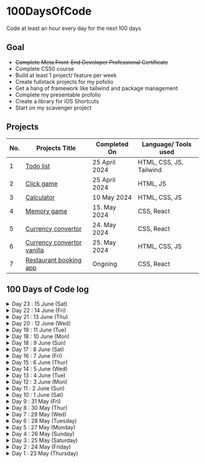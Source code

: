 # 100DaysOfCode
Code at least an hour every day for the next 100 days

## Goal
- ~~Complete Meta Front-End Developer Professional Certificate~~
- Complete CS50 course
- Build at least 1 project/ feature per week
- Create fullstack projects for my pofolio
- Get a hang of framework like tailwind and package management
- Complete my presentable profolio
- Create a library for iOS Shortcuts
- Start on my scavenger project

## Projects
| No.  | Projects Title | Completed On | Language/ Tools used | 
| ------------- | ------------- |------------- |------------- |
| 1 | [Todo list](https://github.com/mulundapm/jff-projects/tree/main/Todo%20list) | 25 April 2024 | HTML, CSS, JS, Tailwind
| 2 | [Click game](https://github.com/mulundapm/jff-projects/tree/main/Click%20game) | 25 April 2024 | HTML, JS
| 3 | [Calculator](https://github.com/mulundapm/jff-projects/tree/main/Calculator) | 10 May 2024 | HTML, CSS, JS
| 4 | [Memory game](https://github.com/mulundapm/jff-projects/tree/main/memo-game) | 15. May 2024 | CSS, React
| 5 | [Currency convertor](https://github.com/mulundapm/jff-projects/tree/main/Calculator) | 24. May 2024 | CSS, React
| 6 | [Currency convertor vanilla](https://github.com/mulundapm/jff-projects/tree/main/Currency%20vanilla) | 25. May 2024 | HTML, CSS, JS
| 7 | [Restaurant booking app](https://github.com/mulundapm/restaurant-booking) | Ongoing | CSS, React




## 100 Days of Code log
<details>
  <summary>Day 23 : 15 June (Sat)</summary>
  Time spent: 1h

  - Started on cs50 week 1, learning to program with c
  
</details>
<details>
  <summary>Day 22 : 14 June (Fri)</summary>
  Time spent: 30min

  - complete cs50 week 0
  
</details>
<details>
  <summary>Day 21 : 13 June (Thu)</summary>
  Time spent: 15min

  - Continued on the restaurant app
    - setting up the hamburger menu
  
</details>
<details>
  <summary>Day 20 : 12 June (Wed)</summary>
  Time spent: 2h

  - Continued on the restaurant app
    - update quantity if same item is being resubmitted with a new value

Thoughts: slow progress today, had to turn to chatgpt at last... Learned new concepts tho, for react, when you want to update one object within an array, you shouldnt mutate the state directly but rather create a new array and replace the entire array. 
  
</details>
<details>
  <summary>Day 19 : 11 June (Tue)</summary>
  Time spent: 3h

  - Implemented logic for shopping cart for my restaurant app 

Thoughts: noticed i am weak in writing the syntax/ expression correctly. I get the logic but the writing it correctly is hard, hopefully its a beginner thing. 
  
</details>
<details>
  <summary>Day 18 : 10 June (Mon)</summary>
  Time spent: 1h

  - Read blogs on different methods on implementing a shopping cart, to add item to carts

Thoughts: Used to follow a tutorial closely when implementing a new features, i.e. tutorial hell. Changing things up and watch until i fully understand, then write the psuedo code myself before implementing it, to have a better understanding and ownership to what i write. 
  
</details>
<details>
  <summary>Day 18 : 9 June (Sun)</summary>
  Time spent: 4h

  - Continued on the restaurant app
    - display item detail page when item is selected
  
</details>
<details>
  <summary>Day 17 : 8 June (Sat)</summary>
  Time spent: 3h

  - Continued on week 0 of cs50
  - Continued on the restaurant app
    - Highlight selected category
    - display popup of item details when item is selected
  
</details>
<details>
  <summary>Day 16 : 7 June (Fri)</summary>
  Time spent: 1h
  
  Continued on the restaurant app
  - Dynamically load categories pills for menuItem

Thought: Encountered infinity rendering error which helped me to understand the concept of states and useEffect better
</details>
<details>
  <summary>Day 15 : 6 June (Thur)</summary>
  Time spent: 1h
  
  Continued on the restaurant app
  - Load dynamic pills based on unique category values

Thought: ran into a lot of error that i never encountered before, which i guess is good since i get to learn more from them
</details>
<details>
  <summary>Day 14 : 5 June (Wed)</summary>
  Time spent: 2h45min
  
  Continued on the restaurant app
  - Load differents image per menu item
  - Added a list of filters on the menu based on the food item's category

Thought: None, just that ive been really excited the whole day about coming home to code since im free tonight
</details>
<details>
  <summary>Day 13 : 4 June (Tue)</summary>
  Time spent: 1h15min
  
  - Load menu item dynamically instead of hardcoding
  - Rearrange the folder structure to make it more organised to build new features on

Thought: Decided to put focus on building projects, to build up the front-end skills instead of doing another course actively. Well, I can still watch cs50 like a movie when I want to chill, but when im around pc, i have to code. 
</details>
<details>
  <summary>Day 12 : 3 June (Mon)</summary>
  Time spent: 1h
  
  - Started on CS50, week 0
  - Learned about base 64 encoding

Thought: Thinking if i should continue on cs50 or put my full focus on building projects out of the frontend course I just did... or would it be better if i do both at the same time? or should I stay focus on one thing? 
</details>
<details>
  <summary>Day 11 : 2 June (Sun)</summary>
  Time spent: 3.5h
  
  - Completed Meta Front-End Developer Professional Certificate ⭐
  - Learned about data structure, sorting and searching algorithm

Thought: Was very dedicated to have finish the certificate this weekend so went all in and studied. Happy that im done, still not sure if i would want to continue as a frontend developer but defintely have to include more features into my project. Learned about the data structure and different algorithm, those looks really fun to work with, will look a bit more into system development.  
</details>
<details>
  <summary>Day 10 : 1 June (Sat)</summary>
  Time spent: 5h
  
  - Completed on a [restaurant reservation react app](https://github.com/mulundapm/restaurant-booking)
  - Completed Completed course 8/9 of Meta Front-End Developer Professional Certificate ⭐️
  - Started on 9/9 of Meta Front-End Developer Professional Certificate 
  - Learned about the concept of space and time complexity

Thought: Defintely have to come back to the restaurant app but its enough the pass the course for now. Soon done with the front-end course!  
</details>
<details>
  <summary>Day 9 : 31 May (Fri)</summary>
  Time spent: 2h
  
  Continued on a [restaurant reservation react app](https://github.com/mulundapm/restaurant-booking)
    
  -finally done with writing unit test

Thought: It was quite a long journey in figuring out whats wrong, not entirely understand each of the error so will circle back to this topic soon. 
</details>
<details>
  <summary>Day 8 : 30 May (Thur)</summary>
  Time spent: 1h
  
  Continued on a [restaurant reservation react app](https://github.com/mulundapm/restaurant-booking)
    
  -error fixing on unit test for handleSubmit function

Thought: Not much of a progress today, still struggling with the errors. 6min late and lost my gh streak
</details>
<details>
  <summary>Day 7 : 29 May (Wed)</summary>
  Time spent: 2h
  
  Continued on a [restaurant reservation react app](https://github.com/mulundapm/restaurant-booking)
    
  -adding an unit test for handleSubmit function

Thought: spent majority of the time debugging. A simple test, from 5 errors down to 2 now. Struggling with the last 2, will continue tmr. :')
</details>
<details>
  <summary>Day 6 : 28 May (Tuesday)</summary>
  Time spent: 2h
  
  Continued on a [restaurant reservation react app](https://github.com/mulundapm/restaurant-booking)
    
  -used context api to pass states

Thought: have to do more practise on context api since still not comfortable with it. Spent 30min+ on error "React Router: Cannot read property 'pathname' of undefined". Turns out it matters on the order of BrowserRouter import - Router, Routes, Route. Something so minor yet critical with a terrible error message.. :)
</details>
<details>
  <summary>Day 5 : 27 May (Monday)</summary>
  Time spent: 1.25h
  
  Continued on a [restaurant reservation react app](https://github.com/mulundapm/restaurant-booking)
    
  -used useLocation and useNavigate hook to share states between pages

Thought: Was hoping to use context api to share states between booking and confirmation page but got stuck. Chatgpt suggested using useLocation and useNavigate, it seems simple so i went for it. Boy was I wrong for that. When done, not quite satisfied since the states are not global. Will be investing more time next time to do research and rewrite this using context api. 
</details>
<details>
  <summary>Day 4 : 26 May (Sunday)</summary>
  Time spent: 5.5h
  
  1. Continued on a [restaurant reservation react app](https://github.com/mulundapm/restaurant-booking), completed the pages set up and the states of input, will be working on context next to share data between pages
  2. Learned more about dom manipulation

Thought: Spent a lot of time googling and fixing errors today since im new in working with states, ngl, was pretty frustrated at some points but getting through these is what makes the difference. 
</details>
<details>
  <summary>Day 3 : 25 May (Saturday)</summary>
  Time spent: 4.5h
  
  1. Continued on course 8/9 of Meta Front-End Developer Professional Certificate
  2. Started on a [restaurant reservation react app](https://github.com/mulundapm/restaurant-booking) as my course capstone project, created half of the home page
  3. Completed a vanilla js currency convertor without tutorial
  4. Struggled a bit with setting up new repo and git for the project

Thought: Coded the whole day without watching tutorial to pratise my googling skills, went pretty well. Putting focus on writing css today for the first time, not as itimidating as I thought itd be. 
</details>
<details>
  <summary>Day 2 : 24 May (Friday)</summary>
  Time spent: 3.5h
  
  1. Started on the capstone module of Meta Front-End Developer Professional Certificate
  2. Learned how to make a drop-down component with animation in figma
  3. Learned how to secure an api key on an open repo
  4. Started on making a convertor without tutorial. stopped after all currency loaded as an option

Thought: Slow progress today. Hiding api keys seems very complicated yesterday but turns out its pretty straight forward. Got scared by all those long reddits post on this topic.
</details>
<details>
  <summary>Day 1 : 23 May (Thursday)</summary>
  Time spent: 7.5h
  
  1. Completed course 7/9 of Meta Front-End Developer Professional Certificate ⭐️
  2. Earned Principles of UX/ UI Design certificates ⭐️
  3. Followed a tutorial on making currency convertor with react (used an API key for the first time)
  4. Organised my repo and profile page on Github
  5. Joined #100daysofcode on discord
  6. Watch a couple youtube videos on local hosting (not that i am going to do it anytime soon or ever)

Thought: Have been sick for a few days now but all of sudden have this burst of energy working on programming, very hyped right now. Was suppose to sleep at 10 and here i am, editing my challenge readme at 1 am. Im really enjoying this.
</details>













